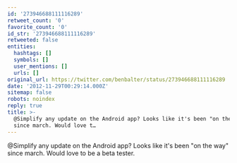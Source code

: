 ```yaml
---
id: '273946688111116289'
retweet_count: '0'
favorite_count: '0'
id_str: '273946688111116289'
retweeted: false
entities:
  hashtags: []
  symbols: []
  user_mentions: []
  urls: []
original_url: https://twitter.com/benbalter/status/273946688111116289
date: '2012-11-29T00:29:14.000Z'
sitemap: false
robots: noindex
reply: true
title: >-
  @Simplify any update on the Android app? Looks like it's been "on the way"
  since march. Would love t…
---
```


@Simplify any update on the Android app? Looks like it's been "on the way" since march. Would love to be a beta tester.